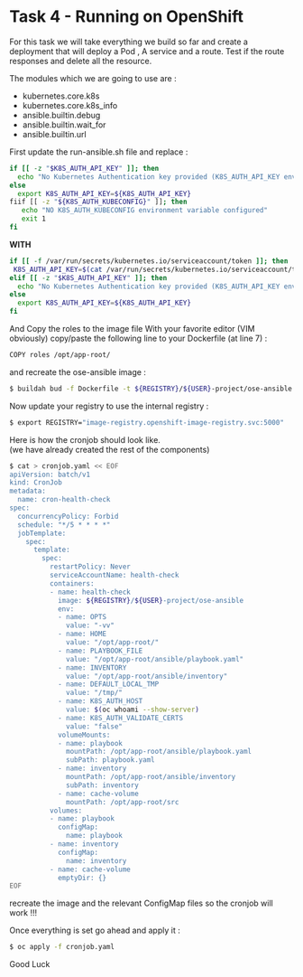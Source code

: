 # Task 4 - Running on OpenShift

For this task we will take everything we build so far and create a deployment that will deploy a Pod , A service and a route. 
Test if the route responses and delete all the resource.

The modules which we are going to use are :

- kubernetes.core.k8s
- kubernetes.core.k8s_info
- ansible.builtin.debug
- ansible.builtin.wait_for
- ansible.builtin.url

First update the run-ansible.sh file and replace :
```bash
if [[ -z "$K8S_AUTH_API_KEY" ]]; then 
  echo "No Kubernetes Authentication key provided (K8S_AUTH_API_KEY environment value)"
else 
  export K8S_AUTH_API_KEY=${K8S_AUTH_API_KEY}
fiif [[ -z "${K8S_AUTH_KUBECONFIG}" ]]; then
   echo "NO K8S_AUTH_KUBECONFIG environment variable configured"
   exit 1
fi
```

**WITH**

```bash
if [[ -f /var/run/secrets/kubernetes.io/serviceaccount/token ]]; then
 K8S_AUTH_API_KEY=$(cat /var/run/secrets/kubernetes.io/serviceaccount/token)
elif [[ -z "$K8S_AUTH_API_KEY" ]]; then 
  echo "No Kubernetes Authentication key provided (K8S_AUTH_API_KEY environment value)"
else 
  export K8S_AUTH_API_KEY=${K8S_AUTH_API_KEY}
fi
```

And Copy the roles to the image file 
With your favorite editor (VIM obviously) copy/paste the following line to your Dockerfile (at line 7) :

```bash
COPY roles /opt/app-root/
```

and recreate the ose-ansible image :

```bash
$ buildah bud -f Dockerfile -t ${REGISTRY}/${USER}-project/ose-ansible && buildah push ${REGISTRY}/${USER}-project/ose-ansible
```

Now update your registry to use the internal registry :

```bash
$ export REGISTRY="image-registry.openshift-image-registry.svc:5000"
```

Here is how the cronjob should look like.  
(we have already created the rest of the components)

```bash
$ cat > cronjob.yaml << EOF
apiVersion: batch/v1
kind: CronJob
metadata:
  name: cron-health-check
spec:
  concurrencyPolicy: Forbid
  schedule: "*/5 * * * *"
  jobTemplate:
    spec:
      template:
        spec:
          restartPolicy: Never
          serviceAccountName: health-check
          containers:
          - name: health-check
            image: ${REGISTRY}/${USER}-project/ose-ansible
            env: 
            - name: OPTS 
              value: "-vv"
            - name: HOME
              value: "/opt/app-root/"
            - name: PLAYBOOK_FILE
              value: "/opt/app-root/ansible/playbook.yaml"
            - name: INVENTORY
              value: "/opt/app-root/ansible/inventory"
            - name: DEFAULT_LOCAL_TMP
              value: "/tmp/"
            - name: K8S_AUTH_HOST
              value: $(oc whoami --show-server)
            - name: K8S_AUTH_VALIDATE_CERTS
              value: "false"
            volumeMounts:
            - name: playbook
              mountPath: /opt/app-root/ansible/playbook.yaml
              subPath: playbook.yaml
            - name: inventory
              mountPath: /opt/app-root/ansible/inventory
              subPath: inventory
            - name: cache-volume
              mountPath: /opt/app-root/src
          volumes:
          - name: playbook
            configMap:
              name: playbook
          - name: inventory
            configMap:
              name: inventory
          - name: cache-volume
            emptyDir: {}
EOF
```

recreate the image and the relevant ConfigMap files so the cronjob will work !!!

Once everything is set go ahead and apply it :
```bash
$ oc apply -f cronjob.yaml
```

Good Luck 